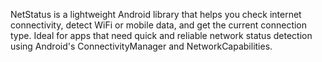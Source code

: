 NetStatus is a lightweight Android library that helps you check internet connectivity, detect WiFi or mobile data, and get the current connection type. Ideal for apps that need quick and reliable network status detection using Android's ConnectivityManager and NetworkCapabilities.
